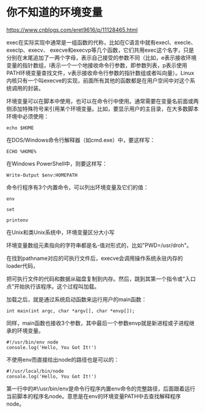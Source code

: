 



# 你不知道的环境变量











https://www.cnblogs.com/eret9616/p/11128465.html


exec在实际实现中通常是一组函数的代称，比如在C语言中就有execl、execle、execlp、execv、 execve和execvp等几个函数，它们共用exec这个名字，只是分别在末尾追加了一两个字母，表示自己接受的参数不同（比如，e表示接收环境变量的指针数组，l表示一个一个地接收命令行参数，即参数列表，p表示使用PATH环境变量查找文件，v表示接收命令行参数的指针数组或者叫向量）。Linux内核只有一个叫execve的实现，前面所有其他的函数都是在用户空间中对这个系统调用的封装。

 环境变量可以在脚本中使用，也可以在命令行中使用。通常需要在变量名前面或两侧添加特殊符号来引用某个环境变量。比如，要显示用户的主目录，在大多数脚本环境中必须使用：

 

```
echo $HOME
```

 

在DOS/Windows命令行解释器（如cmd.exe）中，要这样写：

 

```
ECHO %HOME%
```

 

 

在Windows PowerShell中，则要这样写：

 

```
Write-Output $env:HOMEPATH

```
 

命令行程序有3个内置命令，可以列出环境变量及它们的值：

```
env

set

printenv
```

在Unix和类Unix系统中，环境变量区分大小写



环境变量数组元素指向的字符串都是名-值对形式的，比如"PWD=/usr/droh"。

在找到pathname对应的可执行文件后，execve会调用操作系统永驻内存的loader代码，

把可执行文件的代码和数据从磁盘复制到内存。然后，跳到其第一个指令或“入口点”开始执行该程序。这个过程叫加载。

加载之后，就是通过系统启动函数来运行用户的main函数：

 

```
int main(int argc, char *argv[], char *envp[]);

```
 

 同样，main函数也接收3个参数，其中最后一个参数envp就是新进程或子进程继承的环境变量。




```
#!/usr/bin/env node
console.log('Hello, You Got It!')
```

不使用env而直接给出node的路径也是可以的：

```
#!/usr/local/bin/node
console.log('Hello, You Got It!')
```
第一行中的#!/usr/bin/env是命令行程序内置env命令的完整路径，后面跟着运行当前脚本的程序名node。意思是在env的环境变量PATH中去查找解释程序node。







































































































































































































